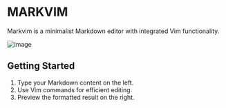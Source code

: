 # MARKVIM

Markvim is a minimalist Markdown editor with integrated Vim functionality.

![image](https://github.com/SantiagoBobrik/markvim/assets/43079605/99e97960-6ec0-46bd-a07e-1538f50a97e4)



## Getting Started

1. Type your Markdown content on the left.
2. Use Vim commands for efficient editing.
3. Preview the formatted result on the right.
